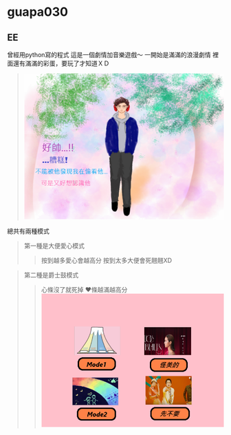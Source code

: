 # guapa030

## EE

曾經用python寫的程式
這是一個劇情加音樂遊戲～
一開始是滿滿的浪漫劇情
裡面還有滿滿的彩蛋，要玩了才知道ＸＤ

>![image](可是.png)

總共有兩種模式
>第一種是大便愛心模式
>>按到越多愛心會越高分
>>按到太多大便會死翹翹XD

>第二種是爵士鼓模式
>>心條沒了就死掉
>>❤️條越滿越高分
![image](未命名.png)

####

